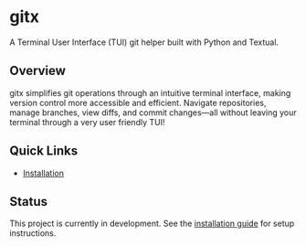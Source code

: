 # gitx

A Terminal User Interface (TUI) git helper built with Python and Textual.

## Overview

gitx simplifies git operations through an intuitive terminal interface, making version control more accessible and efficient. Navigate repositories, manage branches, view diffs, and commit changes—all without leaving your terminal through a very user friendly TUI!

## Quick Links

-   [Installation](installation.md)

<!-- ## Features

-   Interactive repository navigation
-   Visual commit history
-   Streamlined staging and committing
-   Branch management
-   Diff viewing
-   Keyboard-driven workflow -->

## Status

This project is currently in development. See the [installation guide](installation.md) for setup instructions.
